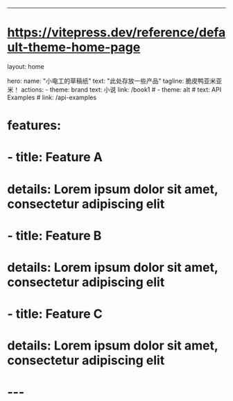 ---
# https://vitepress.dev/reference/default-theme-home-page
layout: home

hero:
  name: "小电工的草稿纸"
  text: "此处存放一些产品"
  tagline: 脆皮鸭亚米亚米！
  actions:
    - theme: brand
      text: 小说
      link: /book1
    # - theme: alt
    #   text: API Examples
    #   link: /api-examples

# features:
#   - title: Feature A
#     details: Lorem ipsum dolor sit amet, consectetur adipiscing elit
#   - title: Feature B
#     details: Lorem ipsum dolor sit amet, consectetur adipiscing elit
#   - title: Feature C
#     details: Lorem ipsum dolor sit amet, consectetur adipiscing elit
# ---

